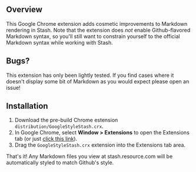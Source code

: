 ## Overview

This Google Chrome extension adds cosmetic improvements to Markdown rendering in Stash. Note that the extension does *not* enable Github-flavored Markdown syntax, so you'll still want to constrain yourself to the official Markdown syntax while working with Stash.

## Bugs?

This extension has only been lightly tested. If you find cases where it doesn't display some bit of Markdown as you would expect please open an issue!

## Installation

1. Download the pre-build Chrome estension `distribution/GoogleStyleStash.crx`.
2. In Google Chrome, select **Window > Extensions** to open the Extensions tab (or just [click this link](chrome://extensions/)).
3. Drag the `GoogleStyleStash.crx` extension into the Extensions tab area.

That's it! Any Markdown files you view at stash.resource.com will be automatically styled to match Github's style.
